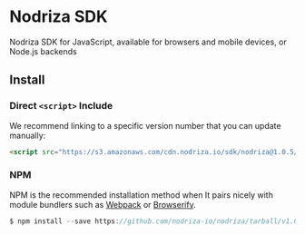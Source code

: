 
# Nodriza SDK

Nodriza SDK for JavaScript, available for browsers and mobile devices, or Node.js backends 

## Install

### Direct  `<script>`  Include
We recommend linking to a specific version number that you can update manually:
```html
<script src="https://s3.amazonaws.com/cdn.nodriza.io/sdk/nodriza@1.0.5/nodriza.bundle.js"></script>
```


### NPM
NPM is the recommended installation method when It pairs nicely with module bundlers such as [Webpack](https://webpack.js.org/) or [Browserify](http://browserify.org/).
```javascript
$ npm install --save https://github.com/nodriza-io/nodriza/tarball/v1.0.5
```

